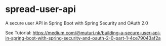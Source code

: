 # spread-user-api
A secure user API in Spring Boot with Spring Security and OAuth 2.0

See Tutorial: https://medium.com/@muturi.nk/building-a-secure-user-api-in-spring-boot-with-spring-security-and-oauth-2-0-part-1-4ce79043af2a
